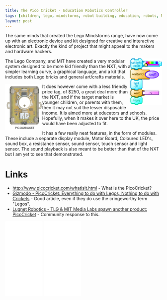 ```yaml
---
title: The Pico Cricket - Education Robotics Controller
tags: [children, lego, mindstorms, robot building, education, robots, MIT]
layout: post
---
```

The same minds that created the Lego Mindstorms range, have now come up with an electronic device and kit designed for creative and interactive electronic art. Exactly the kind of project that might appeal to the makers and hardware hackers.
<div style="width: 20%; float: right;"><img alt="PicoCricket Code Sample, courtesy of PicoCricket.com" src="/galleries/gallery-6-orions-images/390-press-sample-code-thumb.gif" height="150" width="120" /></div>

The Lego Company, and MIT have created a very modular system designed to be more kid friendly than the NXT, with a simpler learning curve, a graphical language, and a kit that includes both Lego bricks and general art/crafts materials.

<div style="float: left;"><img src="/galleries/gallery-6-orions-images/391-picocricket.gif" /></div>
It does however come with a less friendly price tag, of $250, a great deal more than the NXT, and if the target market is younger children, or parents with them, then it may not suit the lesser disposable income. It is aimed more at educators and schools. Hopefully, when it makes it over here to the UK, the price would have been adjusted to fit.

It has a few really neat features, in the form of modules. These include a separate display module, Motor Board, Coloured LED's, sound box, a resistance sensor, sound sensor, touch sensor and light sensor. The sound playback is also meant to be better than that of the NXT but I am yet to see that demonstrated.

# Links

* <http://www.picocricket.com/whatisit.html> - What is the PicoCricket?
* <a href="http://gizmodo.com/gadgets/gadgets/picocricket-everything-to-do-with-legos-nothing-to-do-with-crickets-196847.php">Gizmodo - PicoCricket: Everything to do with Legos, Nothing to do with Crickets</a> - Good article, even if they do use the cringeworthy term "Legos".
* <a href="http://news.lugnet.com/robotics/?n=26375">Lugnet Robotics - TLG &amp; MIT Media Labs spawn another product: PicoCricket</a> - Community response to this.


<iframe style="width:120px;height:240px;" marginwidth="0" marginheight="0" scrolling="no" frameborder="0" src="//ws-eu.amazon-adsystem.com/widgets/q?ServiceVersion=20070822&OneJS=1&Operation=GetAdHtml&MarketPlace=GB&source=ss&ref=as_ss_li_til&ad_type=product_link&tracking_id=orionrobots-21&marketplace=amazon&region=GB&placement=B00BMKLVJ6&asins=B00BMKLVJ6&linkId=790d5f97e58d0e79ecb2fbe1b24a3108&show_border=true&link_opens_in_new_window=true"></iframe>

<iframe style="width:120px;height:240px;" marginwidth="0" marginheight="0" scrolling="no" frameborder="0" src="//ws-eu.amazon-adsystem.com/widgets/q?ServiceVersion=20070822&OneJS=1&Operation=GetAdHtml&MarketPlace=GB&source=ss&ref=as_ss_li_til&ad_type=product_link&tracking_id=orionrobots-21&marketplace=amazon&region=GB&placement=B06X6GN2VQ&asins=B06X6GN2VQ&linkId=30c9cae2e37f39c501ee1fde586c6579&show_border=true&link_opens_in_new_window=true"></iframe>
